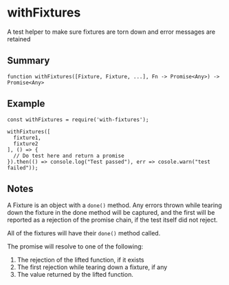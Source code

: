# withFixtures

A test helper to make sure fixtures are torn down and error messages are retained

## Summary

```
function withFixtures([Fixture, Fixture, ...], Fn -> Promise<Any>) -> Promise<Any>
```

## Example

```
const withFixtures = require('with-fixtures');

withFixtures([
  fixture1,
  fixture2
], () => {
  // Do test here and return a promise
}).then(() => console.log("Test passed"), err => cosole.warn("test failed"));

```

## Notes

A Fixture is an object with a `done()` method. Any errors thrown while tearing
down the fixture in the done method will be captured, and the first will be
reported as a rejection of the promise chain, if the test itself did not
reject.

All of the fixtures will have their `done()` method called.

The promise will resolve to one of the following:

1. The rejection of the lifted function, if it exists
2. The first rejection while tearing down a fixture, if any
3. The value returned by the lifted function.
